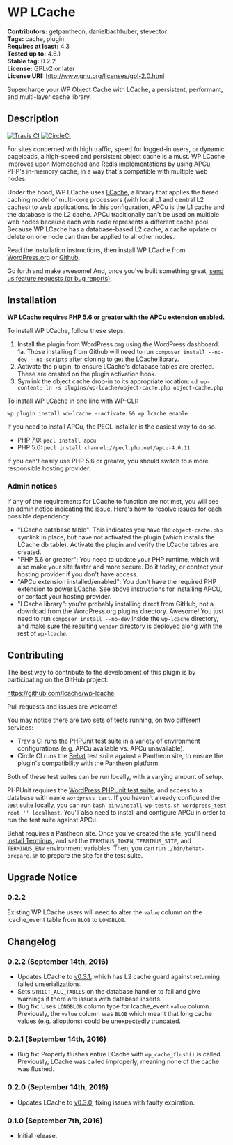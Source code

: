 # WP LCache #
**Contributors:** getpantheon, danielbachhuber, stevector  
**Tags:** cache, plugin  
**Requires at least:** 4.3  
**Tested up to:** 4.6.1  
**Stable tag:** 0.2.2  
**License:** GPLv2 or later  
**License URI:** http://www.gnu.org/licenses/gpl-2.0.html  

Supercharge your WP Object Cache with LCache, a persistent, performant, and multi-layer cache library.

## Description ##

[![Travis CI](https://travis-ci.org/lcache/wp-lcache.svg?branch=master)](https://travis-ci.org/lcache/wp-lcache) [![CircleCI](https://circleci.com/gh/lcache/wp-lcache/tree/master.svg?style=svg)](https://circleci.com/gh/lcache/wp-lcache/tree/master)

For sites concerned with high traffic, speed for logged-in users, or dynamic pageloads, a high-speed and persistent object cache is a must. WP LCache improves upon Memcached and Redis implementations by using APCu, PHP's in-memory cache, in a way that's compatible with multiple web nodes.

Under the hood, WP LCache uses [LCache](https://github.com/lcache/lcache), a library that applies the tiered caching model of multi-core processors (with local L1 and central L2 caches) to web applications. In this configuration, APCu is the L1 cache and the database is the L2 cache. APCu traditionally can't be used on multiple web nodes because each web node represents a different cache pool. Because WP LCache has a database-based L2 cache, a cache update or delete on one node can then be applied to all other nodes.

Read the installation instructions, then install WP LCache from [WordPress.org](https://wordpress.org/plugins/wp-lcache/) or [Github](https://github.com/lcache/wp-lcache).

Go forth and make awesome! And, once you've built something great, [send us feature requests (or bug reports)](https://github.com/lcache/wp-lcache/issues).

## Installation ##

**WP LCache requires PHP 5.6 or greater with the APCu extension enabled.**

To install WP LCache, follow these steps:

1. Install the plugin from WordPress.org using the WordPress dashboard.
1a. Those installing from Github will need to run `composer install --no-dev --no-scripts` after cloning to get the [LCache library](https://github.com/lcache/lcache).
2. Activate the plugin, to ensure LCache's database tables are created. These are created on the plugin activation hook.
3. Symlink the object cache drop-in to its appropriate location: `cd wp-content; ln -s plugins/wp-lcache/object-cache.php object-cache.php`

To install WP LCache in one line with WP-CLI:

    wp plugin install wp-lcache --activate && wp lcache enable

If you need to install APCu, the PECL installer is the easiest way to do so.

* PHP 7.0: `pecl install apcu`
* PHP 5.6: `pecl install channel://pecl.php.net/apcu-4.0.11`

If you can't easily use PHP 5.6 or greater, you should switch to a more responsible hosting provider.

### Admin notices ###

If any of the requirements for LCache to function are not met, you will see an admin notice indicating the issue. Here's how to resolve issues for each possible dependency:

* "LCache database table": This indicates you have the `object-cache.php` symlink in place, but have not activated the plugin (which installs the LCache db table). Activate the plugin and verify the LCache tables are created.
* "PHP 5.6 or greater": You need to update your PHP runtime, which will also make your site faster and more secure. Do it today, or contact your hosting provider if you don't have access.
* "APCu extension installed/enabled": You don't have the required PHP extension to power LCache. See above instructions for installing APCU, or contact your hosting provider.
* "LCache library": you're probably installing direct from GitHub, not a download from the WordPress.org plugins directory. Awesome! You just need  to run `composer install --no-dev` inside the `wp-lcache` directory, and make sure the resulting `vendor` directory is deployed along with the rest of `wp-lcache`.

## Contributing ##

The best way to contribute to the development of this plugin is by participating on the GitHub project:

https://github.com/lcache/wp-lcache

Pull requests and issues are welcome!

You may notice there are two sets of tests running, on two different services:

* Travis CI runs the [PHPUnit](https://phpunit.de/) test suite in a variety of environment configurations (e.g. APCu available vs. APCu unavailable).
* Circle CI runs the [Behat](http://behat.org/) test suite against a Pantheon site, to ensure the plugin's compatibility with the Pantheon platform.

Both of these test suites can be run locally, with a varying amount of setup.

PHPUnit requires the [WordPress PHPUnit test suite](https://make.wordpress.org/core/handbook/testing/automated-testing/phpunit/), and access to a database with name `wordpress_test`. If you haven't already configured the test suite locally, you can run `bash bin/install-wp-tests.sh wordpress_test root '' localhost`. You'll also need to install and configure APCu in order to run the test suite against APCu.

Behat requires a Pantheon site. Once you've created the site, you'll need [install Terminus](https://github.com/pantheon-systems/terminus#installation), and set the `TERMINUS_TOKEN`, `TERMINUS_SITE`, and `TERMINUS_ENV` environment variables. Then, you can run `./bin/behat-prepare.sh` to prepare the site for the test suite.

## Upgrade Notice ##

### 0.2.2 ###
Existing WP LCache users will need to alter the `value` column on the lcache_event table from `BLOB` to `LONGBLOB`.

## Changelog ##

### 0.2.2 (September 14th, 2016) ###
* Updates LCache to [v0.3.1](https://github.com/lcache/lcache/releases/tag/v0.3.1), which has L2 cache guard against returning failed unserializations.
* Sets `STRICT_ALL_TABLES` on the database handler to fail and give warnings if there are issues with database inserts.
* Bug fix: Uses `LONGBLOB` column type for lcache_event `value` column. Previously, the `value` column was `BLOB` which meant that long cache values (e.g. alloptions) could be unexpectedly truncated.

### 0.2.1 (September 14th, 2016) ###
* Bug fix: Properly flushes entire LCache with `wp_cache_flush()` is called. Previously, LCache was called improperly, meaning none of the cache was flushed.

### 0.2.0 (September 14th, 2016) ###
* Updates LCache to [v0.3.0](https://github.com/lcache/lcache/releases/tag/v0.3.0), fixing issues with faulty expiration.

### 0.1.0 (September 7th, 2016) ###
* Initial release.
